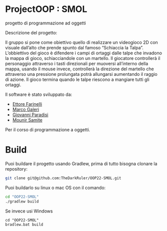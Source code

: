 # ProjectOOP : SMOL
progetto di programmazione ad oggetti

Descrizione del progetto:

Il gruppo si pone come obiettivo quello di realizzare un videogioco 2D con visuale dall’alto che prende spunto dal famoso “Schiaccia la Talpa”.
L’obbiettivo del gioco è difendere i campi di ortaggi dalle talpe che invadono la mappa di gioco, schiacciandole con un martello.
Il giocatore controllerà il personaggio attraverso i tasti direzionali per muoversi all’interno della mappa, usando il mouse invece, controllerà la direzione del martello che attraverso una pressione prolungata potrà allungarsi aumentando il raggio di azione. Il gioco termina quando le talpe riescono a mangiare tutti gli ortaggi.

Il software è stato sviluppato da:
- [Ettore Farinelli](https://github.com/TheDarkRuler) 
- [Marco Galeri](https://github.com/Fre0Grella)
- [Giovanni Paradisi](https://github.com/gioviheyz<>)
- [Mounir Samite](https://github.com/muni106) 

Per il corso di programmazione a oggetti.

# Build
Puoi buildare il progetto usando Gradlew, prima di tutto bisogna clonare la repository:

```bash
git clone git@github.com:TheDarkRuler/OOP22-SMOL.git
```

Puoi buildarlo su linux o mac OS con il comando:

```bash
cd "OOP22-SMOL"
./gradlew build
```

Se invece usi Windows

```ps
cd "OOP22-SMOL"
bradlew.bat build
```
